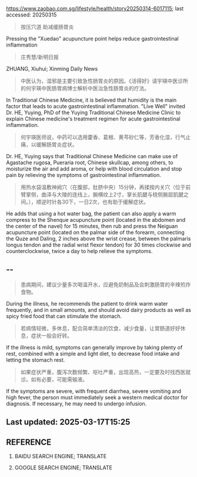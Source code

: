 https://www.zaobao.com.sg/lifestyle/health/story20250314-6017115; last accessed: 20250315

> 按压穴道 助减缓肠胃炎

Pressing the "Xuedao" acupuncture point helps reduce gastrointestinal inflammation

> 庄秀慧/新明日报

ZHUANG, Xiuhui; Xinming Daily News

> 中医认为，湿邪是主要引致急性肠胃炎的原因。《活得好》请宇瑛中医诊所的何宇瑛中医肠胃病博士解析中医治急性肠胃炎的疗法。

In Traditional Chinese Medicine, it is believed that humidity is the main factor that leads to acute gastrointestinal inflammation. "Live Well" invited Dr. HE, Yuying, PhD of the Yuying Traditional Chinese Medicine Clinic to explain Chinese medicine's treatment regimen for acute gastrointestinal inflammation.

> 何宇瑛医师说，中药可以选用藿香、葛根、黄芩砂仁等，芳香化湿，行气止痛，以缓解肠胃炎症状。

Dr. HE, Yuying says that Traditional Chinese Medicine can make use of Agastache rugosa, Pueraria root, Chinese skullcap, among others, to moisturize the air and add aroma, or help with blood circulation and stop pain by relieving the symptoms of gastrointestinal inflammation.

> 用热水袋温敷神阙穴（在腹部，肚脐中央）15分钟，再揉按内关穴（位于前臂掌侧，曲泽与大陵的连线上，腕横纹上2寸，掌长肌腱与桡侧腕屈肌腱之间。），顺逆时针各30下，一日2次，也有助于缓解症状。 

He adds that using a hot water bag, the patient can also apply a warm compress to the Shenque acupuncture point (located in the abdomen and the center of the navel) for 15 minutes, then rub and press the Neiguan acupuncture point (located on the palmar side of the forearm, connecting the Quze and Daling, 2 inches above the wrist crease, between the palmaris longus tendon and the radial wrist flexor tendon) for 30 times clockwise and counterclockwise, twice a day to help relieve the symptoms.

## --

> 患病期间，建议少量多次喝温开水，应避免奶制品及会刺激肠胃的辛辣煎炸食物。

During the illness, he recommends the patient to drink warm water frequently, and in small amounts, and should avoid dairy products as well as spicy fried food that can stimulate the stomach. 

> 若病情轻微，多休息，配合简单清淡的饮食，减少食量，让胃肠道好好休息，症状一般会好转。

If the illness is mild, symptoms can generally improve by taking plenty of rest, combined with a simple and light diet, to decrease food intake and letting the stomach rest. 

> 如果症状严重，腹泻次数频繁、呕吐严重，出现高热，一定要及时找西医就诊。如有必要，可能需输液。

If the symptoms are severe, with frequent diarrhea, severe vomiting and high fever, the person must immediately seek a western medical doctor for diagnosis. If necessary, he may need to undergo infusion.

## Last updated: 2025-03-17T15:25

## REFERENCE

1) BAIDU SEARCH ENGINE; TRANSLATE

2) GOOGLE SEARCH ENGINE; TRANSLATE